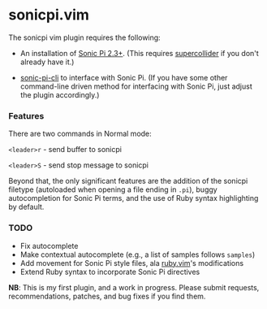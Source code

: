 # sonicpi.vim

The sonicpi vim plugin requires the following:

* An installation of [Sonic Pi 2.3+](http://www.sonic-pi.net/). (This requires [supercollider](http://audiosynth.com/) if you don't already have it.)

* [sonic-pi-cli](https://github.com/Widdershin/sonic-pi-cli/) to interface with Sonic Pi. (If you have some other command-line driven method for interfacing with Sonic Pi, just adjust the plugin accordingly.)

### Features

There are two commands in Normal mode:

`<leader>r` - send buffer to sonicpi

`<leader>S` - send stop message to sonicpi

Beyond that, the only significant features are the addition of the sonicpi filetype (autoloaded when opening a file ending in `.pi`), buggy autocompletion for Sonic Pi terms, and the use of Ruby syntax highlighting by default.

### TODO

* Fix autocomplete
* Make contextual autocomplete (e.g., a list of samples follows `samples`)
* Add movement for Sonic Pi style files, ala [ruby.vim](https://github.com/vim-ruby/vim-ruby/blob/master/doc/vim-ruby.txt)'s modifications
* Extend Ruby syntax to incorporate Sonic Pi directives

**NB**: This is my first plugin, and a work in progress. Please submit requests, recommendations, patches, and bug fixes if you find them.
